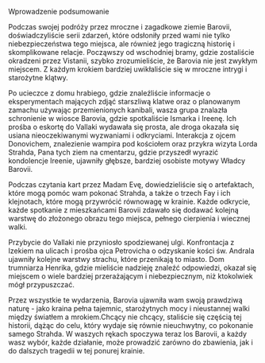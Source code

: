 
Wprowadzenie podsumowanie

Podczas swojej podróży przez mroczne i zagadkowe ziemie Barovii, doświadczyliście serii zdarzeń, które odsłoniły przed wami nie tylko niebezpieczeństwa tego miejsca, ale również jego tragiczną historię i skomplikowane relacje. Począwszy od wschodniej bramy, gdzie zostaliście okradzeni przez Vistanii, szybko zrozumieliście, że Barovia nie jest zwykłym miejscem. Z każdym krokiem bardziej uwikłaliście się w mroczne intrygi i starożytne klątwy.

Po ucieczce z domu hrabiego, gdzie znaleźliście informacje o eksperymentach mających zdjąć starszliwą klatwe oraz o planowanym zamachu używając przemienionych kanibali, wasza grupa znalazła schronienie w wiosce Barovia, gdzie spotkaliście Ismarka i Ireenę. Ich prośba o eskortę do Vallaki wydawała się prosta, ale droga okazała się usiana nieoczekiwanymi wyzwaniami i odkryciami. Interakcja z ojcem Donovichem, znalezienie wampira pod kościołem oraz przykra wizyta Lorda Strahda, Pana tych ziem na cmentarzu, gdzie przyszedł wyrazić kondolencje Ireenie, ujawniły głębsze, bardziej osobiste motywy Władcy Barovii.

Podczas czytania kart przez Madam Evę, dowiedzieliście się o artefaktach, które mogą pomóc wam pokonać Strahda, a także o trzech Fay i ich klejnotach, które mogą przywrócić równowagę w krainie. Każde odkrycie, każde spotkanie z mieszkańcami Barovii zdawało się dodawać kolejną warstwę do złożonego obrazu tego miejsca, pełnego cierpienia i wiecznej walki.

Przybycie do Vallaki nie przyniosło spodziewanej ulgi. Konfrontacja z Izekiem na ulicach i prośba ojca Petrovicha o odzyskanie kości św. Andrala ujawniły kolejne warstwy strachu, które przenikają to miasto. Dom trumniarza Henrika, gdzie mieliście nadzieję znaleźć odpowiedzi, okazał się miejscem o wiele bardziej przerażającym i niebezpiecznym, niż ktokolwiek mógł przypuszczać.

Przez wszystkie te wydarzenia, Barovia ujawniła wam swoją prawdziwą naturę - jako kraina pełna tajemnic, starożytnych mocy i nieustannej walki między światłem a mrokiem.Chcący nie chcący, staliście się częścią tej historii, dążąc do celu, który wydaje się równie nieuchwytny, co pokonanie samego Strahda. W waszych rękach spoczywa teraz los Barovii, a każdy wasz wybór, każde działanie, może prowadzić zarówno do zbawienia, jak i do dalszych tragedii w tej ponurej krainie.